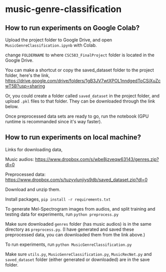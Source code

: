 # music-genre-classification

## How to run experiments on Google Colab?

Upload the project folder to Google Drive, and open `MusicGenreClassification.ipynb` with Colab.

change `FOLDERNAME` to where `CSC583_FinalProject` folder is located in the Google Drive.

You can make a shortcut or copy the saved_dataset folder to the project folder, here's the link,
https://drive.google.com/drive/folders/1gB3JV7wtXPOL1nndgedToCSiXuZcwT5B?usp=sharing

Or, you could create a folder called `saved_dataset` in the project folder, and upload `.pkl` files to that folder. They can be downloaded through the link below.

Once preprocessed data sets are ready to go, run the notebook (GPU runtime is recommanded since it's way faster).

## How to run experiments on local machine?
Links for downloading data,

Music audios: https://www.dropbox.com/s/wbe8jzveqw63143/genres.zip?dl=0

Preprocessed data: https://www.dropbox.com/s/tuzyvlunjiys9db/saved_dataset.zip?dl=0

Download and unzip them.

Install packages, `pip install -r requirements.txt `

To generate Mel-Spectrogram images from audios, and split training and testing data for experiments,
run `python preprocess.py`

Make sure downloaded `genres` folder (has music audios) is in the same directory as `preprocess.py`.
(I have generated and saved these preprocessed data, you can downloaded them from the link above.)


To run experiments,
run `python MusicGenreClassification.py`

Make sure `utils.py`, `MusicGenreClassification.py`, `MusicRecNet.py` and `saved_dataset` folder (either generated or downloaded) are in the save folder.
